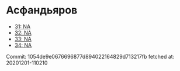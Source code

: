 # Асфандьяров
- [31: NA](31.md)
- [32: NA](32.md)
- [33: NA](33.md)
- [34: NA](34.md)

Commit: 1054de9e0676696877d894022164829d713217fb
 fetched at: 20201201-110210
